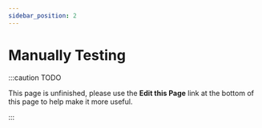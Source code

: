 ```yaml
---
sidebar_position: 2
---
```


Manually Testing
=============

:::caution TODO

This page is unfinished, please use the **Edit this Page** link at the bottom of this page to help make it more useful.

:::
